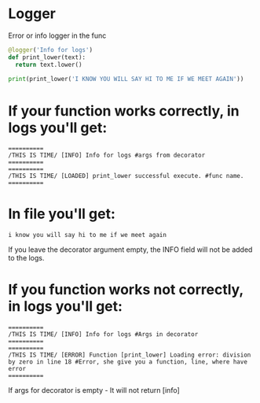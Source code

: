 # Logger
Error or info logger in the func 
```Python
@logger('Info for logs')
def print_lower(text):
  return text.lower()
  
print(print_lower('I KNOW YOU WILL SAY HI TO ME IF WE MEET AGAIN'))

```
# If your function works correctly, in logs you'll get:
```
==========
/THIS IS TIME/ [INFO] Info for logs #args from decorator
==========
==========
/THIS IS TIME/ [LOADED] print_lower successful execute. #func name.
==========
```
# In file you'll get:
```
i know you will say hi to me if we meet again
```
If you leave the decorator argument empty, the INFO field will not be added to the logs.

# If you function works not correctly, in logs you'll get:
```
==========
/THIS IS TIME/ [INFO] Info for logs #Args in decorator
==========
==========
/THIS IS TIME/ [ERROR] Function [print_lower] Loading error: division by zero in line 18 #Error, she give you a function, line, where have error
==========
```
If args for decorator is empty - It will not return [info]

[If you want to feel this code online]: //replit.com/@DarkLorianPrime/Logger-1#main.py
